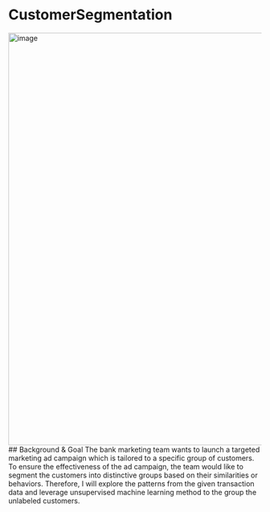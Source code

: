# CustomerSegmentation
<img width="821" alt="image" src="https://user-images.githubusercontent.com/47039591/156307888-8538f740-bb0a-48b4-bc0a-31228e45f368.png">
## Background & Goal
The bank marketing team wants to launch a targeted marketing ad campaign which is tailored  to a specific group of customers.  To ensure the effectiveness of the ad campaign, the team would like to segment the customers into distinctive groups based on their similarities or behaviors. Therefore, I will explore the patterns from the given transaction data and leverage unsupervised machine learning method to the group the unlabeled customers.

